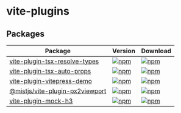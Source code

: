 # vite-plugins

## Packages

| Package                                                       | Version | Download |
|---------------------------------------------------------------| ------- |  ------- |
| [vite-plugin-tsx-resolve-types](./packages/tsx-resolve-types) | [![npm](https://img.shields.io/npm/v/vite-plugin-tsx-resolve-types)](https://www.npmjs.com/package/vite-plugin-tsx-resolve-types) | [![npm](https://img.shields.io/npm/dm/vite-plugin-tsx-resolve-types)](https://www.npmjs.com/package/vite-plugin-tsx-resolve-types) |
| [vite-plugin-tsx-auto-props](./packages/tsx-auto-props)       | [![npm](https://img.shields.io/npm/v/vite-plugin-tsx-auto-props)](https://www.npmjs.com/package/vite-plugin-tsx-auto-props) | [![npm](https://img.shields.io/npm/dm/vite-plugin-tsx-auto-props)](https://www.npmjs.com/package/vite-plugin-tsx-auto-props) |
| [vite-plugin-vitepress-demo](./packages/vitepress-demo)       | [![npm](https://img.shields.io/npm/v/vite-plugin-vitepress-demo)](https://www.npmjs.com/package/vite-plugin-vitepress-demo) | [![npm](https://img.shields.io/npm/dm/vite-plugin-vitepress-demo)](https://www.npmjs.com/package/vite-plugin-vitepress-demo) |
| [@mistjs/vite-plugin-px2viewport](./packages/px2viewport)  | [![npm](https://img.shields.io/npm/v/@mistjs/vite-plugin-px2viewport)](https://www.npmjs.com/package/@mistjs/vite-plugin-px2viewport) | [![npm](https://img.shields.io/npm/dm/@mistjs/vite-plugin-px2viewport)](https://www.npmjs.com/package/@mistjs/vite-plugin-px2viewport) |
| [vite-plugin-mock-h3](./packages/mock-h3)  | [![npm](https://img.shields.io/npm/v/vite-plugin-mock-h3)](https://www.npmjs.com/package/vite-plugin-mock-h3) | [![npm](https://img.shields.io/npm/dm/vite-plugin-mock-h3)](https://www.npmjs.com/package/vite-plugin-mock-h3) |
